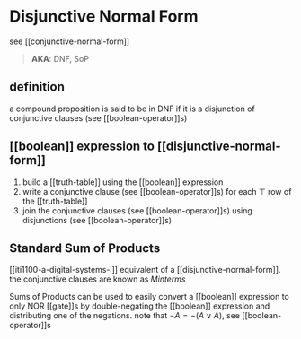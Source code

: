 # Disjunctive Normal Form

see [[conjunctive-normal-form]]

> **AKA**: DNF, SoP

## definition

a compound proposition is said to be in DNF if it is a disjunction of conjunctive clauses (see [[boolean-operator]]s)

## [[boolean]] expression to [[disjunctive-normal-form]]

1. build a [[truth-table]] using the [[boolean]] expression
2. write a conjunctive clause (see [[boolean-operator]]s) for each $\top$ row of the [[truth-table]]
3. join the conjunctive clauses (see [[boolean-operator]]s) using disjunctions (see [[boolean-operator]]s)

## Standard Sum of Products

[[iti1100-a-digital-systems-i]] equivalent of a [[disjunctive-normal-form]]. the conjunctive clauses are known as _Minterms_

Sums of Products can be used to easily convert a [[boolean]] expression to only NOR [[gate]]s by double-negating the [[boolean]] expression and distributing one of the negations. note that $\lnot A =\lnot (A \lor A)$, see [[boolean-operator]]s
